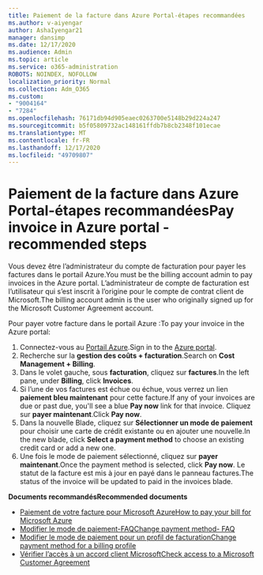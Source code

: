 ```yaml
---
title: Paiement de la facture dans Azure Portal-étapes recommandées
ms.author: v-aiyengar
author: AshaIyengar21
manager: dansimp
ms.date: 12/17/2020
ms.audience: Admin
ms.topic: article
ms.service: o365-administration
ROBOTS: NOINDEX, NOFOLLOW
localization_priority: Normal
ms.collection: Adm_O365
ms.custom:
- "9004164"
- "7284"
ms.openlocfilehash: 76171db94d905eaec0263700e5148b29d224a247
ms.sourcegitcommit: b5f05809732ac148161ffdb7b8cb2348f101ecae
ms.translationtype: MT
ms.contentlocale: fr-FR
ms.lasthandoff: 12/17/2020
ms.locfileid: "49709807"
---
```

# <a name="pay-invoice-in-azure-portal---recommended-steps"></a><span data-ttu-id="d10ce-102">Paiement de la facture dans Azure Portal-étapes recommandées</span><span class="sxs-lookup"><span data-stu-id="d10ce-102">Pay invoice in Azure portal - recommended steps</span></span>

<span data-ttu-id="d10ce-103">Vous devez être l’administrateur du compte de facturation pour payer les factures dans le portail Azure.</span><span class="sxs-lookup"><span data-stu-id="d10ce-103">You must be the billing account admin to pay invoices in the Azure portal.</span></span> <span data-ttu-id="d10ce-104">L’administrateur de compte de facturation est l’utilisateur qui s’est inscrit à l’origine pour le compte de contrat client de Microsoft.</span><span class="sxs-lookup"><span data-stu-id="d10ce-104">The billing account admin is the user who originally signed up for the Microsoft Customer Agreement account.</span></span> 

<span data-ttu-id="d10ce-105">Pour payer votre facture dans le portail Azure :</span><span class="sxs-lookup"><span data-stu-id="d10ce-105">To pay your invoice in the Azure portal:</span></span> 

1. <span data-ttu-id="d10ce-106">Connectez-vous au [Portail Azure](https://portal.azure.com/).</span><span class="sxs-lookup"><span data-stu-id="d10ce-106">Sign in to the [Azure portal](https://portal.azure.com/).</span></span>
1. <span data-ttu-id="d10ce-107">Recherche sur la **gestion des coûts + facturation**.</span><span class="sxs-lookup"><span data-stu-id="d10ce-107">Search on **Cost Management + Billing**.</span></span>
1. <span data-ttu-id="d10ce-108">Dans le volet gauche, sous **facturation**, cliquez sur **factures**.</span><span class="sxs-lookup"><span data-stu-id="d10ce-108">In the left pane, under **Billing**, click **Invoices**.</span></span>
1. <span data-ttu-id="d10ce-109">Si l’une de vos factures est échue ou échue, vous verrez un lien **paiement bleu maintenant** pour cette facture.</span><span class="sxs-lookup"><span data-stu-id="d10ce-109">If any of your invoices are due or past due, you'll see a blue **Pay now** link for that invoice.</span></span> <span data-ttu-id="d10ce-110">Cliquez sur **payer maintenant**.</span><span class="sxs-lookup"><span data-stu-id="d10ce-110">Click **Pay now**.</span></span>
1. <span data-ttu-id="d10ce-111">Dans la nouvelle Blade, cliquez sur **Sélectionner un mode de paiement** pour choisir une carte de crédit existante ou en ajouter une nouvelle.</span><span class="sxs-lookup"><span data-stu-id="d10ce-111">In the new blade, click **Select a payment method** to choose an existing credit card or add a new one.</span></span>
1. <span data-ttu-id="d10ce-112">Une fois le mode de paiement sélectionné, cliquez sur **payer maintenant**.</span><span class="sxs-lookup"><span data-stu-id="d10ce-112">Once the payment method is selected, click **Pay now**.</span></span>
<span data-ttu-id="d10ce-113">Le statut de la facture est mis à jour en payé dans le panneau factures.</span><span class="sxs-lookup"><span data-stu-id="d10ce-113">The status of the invoice will be updated to paid in the invoices blade.</span></span>

<span data-ttu-id="d10ce-114">**Documents recommandés**</span><span class="sxs-lookup"><span data-stu-id="d10ce-114">**Recommended documents**</span></span>

- [<span data-ttu-id="d10ce-115">Paiement de votre facture pour Microsoft Azure</span><span class="sxs-lookup"><span data-stu-id="d10ce-115">How to pay your bill for Microsoft Azure</span></span>](https://docs.microsoft.com/azure/cost-management-billing/understand/pay-bill)
- [<span data-ttu-id="d10ce-116">Modifier le mode de paiement-FAQ</span><span class="sxs-lookup"><span data-stu-id="d10ce-116">Change payment method- FAQ</span></span>](https://docs.microsoft.com/azure/billing/billing-how-to-change-credit-card?WT.mc_id=Portal-Microsoft_Azure_Support#frequently-asked-questions)
- [<span data-ttu-id="d10ce-117">Modifier le mode de paiement pour un profil de facturation</span><span class="sxs-lookup"><span data-stu-id="d10ce-117">Change payment method for a billing profile</span></span>](https://docs.microsoft.com/azure/cost-management-billing/manage/change-credit-card?WT.mc_id=Portal-Microsoft_Azure_Support#manage-credit-cards-for-a-microsoft-customer-agreement)
- [<span data-ttu-id="d10ce-118">Vérifier l’accès à un accord client Microsoft</span><span class="sxs-lookup"><span data-stu-id="d10ce-118">Check access to a Microsoft Customer Agreement</span></span>](https://docs.microsoft.com/azure/cost-management-billing/manage/change-credit-card?WT.mc_id=Portal-Microsoft_Azure_Support%22%20%5Cl%20%22manage-credit-cards-for-a-microsoft-customer-agreement%22%20%5Ct%20%22_blank#check-the-type-of-your-account)